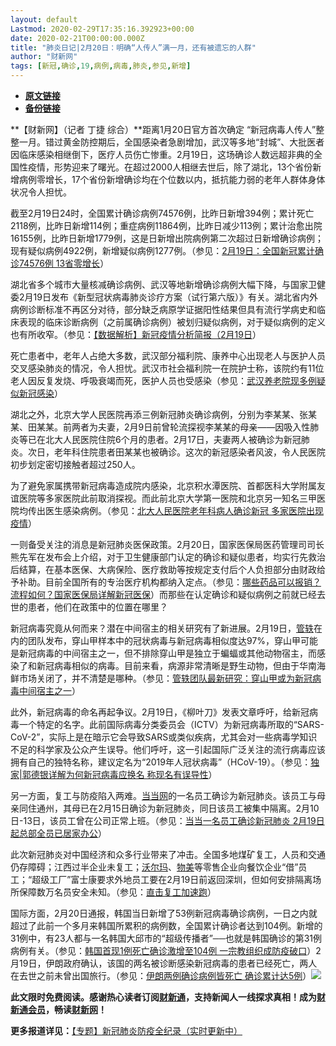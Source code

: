 ```yaml
---
layout: default
Lastmod: 2020-02-29T17:35:16.392923+00:00
date: 2020-02-21T00:00:00.000Z
title: "肺炎日记|2月20日：明确“人传人”满一月，还有被遗忘的人群"
author: "财新网"
tags: [新冠,确诊,19,病例,病毒,肺炎,参见,新增]
---
```


* [**原文链接**](http://www.caixin.com/2020-02-21/101518386.html)
* [**备份链接**](https://archive.is/jUdU4)


**【财新网】（记者 丁捷 综合）**距离1月20日官方首次确定 “新冠病毒人传人”整整一月。错过黄金防控期后，全国感染者急剧增加，武汉等多地“封城”、大批医者因临床感染相继倒下，医疗人员伤亡惨重。2月19日，这场确诊人数远超非典的全国性疫情，形势迎来了曙光。在超过2000人相继去世后，除了湖北，13个省份新增病例零增长，17个省份新增确诊均在个位数以内，抵抗能力弱的老年人群体身体状况令人担忧。

截至2月19日24时，全国累计确诊病例74576例，比昨日新增394例；累计死亡2118例，比昨日新增114例；重症病例11864例，比昨日减少113例；累计治愈出院16155例，比昨日新增1779例，这是日新增出院病例第二次超过日新增确诊病例；现有疑似病例4922例，新增疑似病例1277例。（参见：[2月19日：全国新冠累计确诊74576例 13省零增长](http://china.caixin.com/2020-02-20/101517919.html)）

湖北省多个城市大量核减确诊病例、武汉等地新增确诊病例大幅下降，与国家卫健委2月19日发布《新型冠状病毒肺炎诊疗方案（试行第六版）》有关。湖北省内外病例诊断标准不再区分对待，部分缺乏病原学证据阳性结果但具有流行学病史和临床表现的临床诊断病例（之前属确诊病例）被划归疑似病例，对于疑似病例的定义也有所收窄。（参见：[【数据解析】新冠疫情分析简报（2月19日](http://database.caixin.com/2020-02-20/101518017.html)）

死亡患者中，老年人占绝大多数，武汉部分福利院、康养中心出现老人与医护人员交叉感染肺炎的情况，令人担忧。武汉市社会福利院一在院护士称，该院约有11位老人因反复发烧、呼吸衰竭而死，医护人员也受感染（参见：[武汉养老院现多例疑似新冠感染](http://china.caixin.com/2020-02-20/101517853.html)）

湖北之外，北京大学人民医院再添三例新冠肺炎确诊病例，分别为李某某、张某某、田某某。前两者为夫妻，2月9日前曾轮流探视李某某的母亲——因吸入性肺炎等已在北大人民医院住院6个月的患者。2月17日，夫妻两人被确诊为新冠肺炎。次日，老年科住院患者田某某也被确诊。这次的新冠感染者风波，令人民医院初步划定密切接触者超过250人。

为了避免家属携带新冠病毒造成院内感染，北京积水潭医院、首都医科大学附属友谊医院等多家医院此前取消探视。而此前北京大学第一医院和北京另一知名三甲医院均传出医生感染病例。（参见：[北大人民医院老年科病人确诊新冠 多家医院出现疫情](http://www.caixin.com/2020-02-20/101518162.html)）

一则备受关注的消息是新冠肺炎医保政策。2月20日，国家医保局医药管理司司长熊先军在发布会上介绍，对于卫生健康部门认定的确诊和疑似患者，均实行先救治后结算，在基本医保、大病保险、医疗救助等按规定支付后个人负担部分由财政给予补助。目前全国所有的专治医疗机构都纳入定点。（参见：[哪些药品可以报销？流程如何？国家医保局详解新冠医保](http://china.caixin.com/2020-02-20/101518256.html)）而那些在认定确诊和疑似病例之前就已经去世的患者，他们在政策中的位置在哪里？

新冠病毒究竟从何而来？潜在中间宿主的相关研究有了新进展。2月19日，[管轶](http://search.caixin.com/search/%E7%AE%A1%E8%BD%B6.html)在内的团队发布，穿山甲样本中的冠状病毒与新冠病毒相似度达97%，穿山甲可能是新冠病毒的中间宿主之一，但不排除穿山甲是独立于蝙蝠或其他动物宿主，而感染了和新冠病毒相似的病毒。目前来看，病源非常清晰是野生动物，但由于华南海鲜市场关闭了，并不清楚是哪种。（参见：[管轶团队最新研究：穿山甲或为新冠病毒中间宿主之一](http://www.caixin.com/2020-02-20/101518165.html)）

此外，新冠病毒的命名再起争议。2月19日，《柳叶刀》发表文章呼吁，给新冠病毒一个特定的名字。此前国际病毒分类委员会（ICTV）为新冠病毒所取的“SARS-CoV-2”，实际上是在暗示它会导致SARS或类似疾病，尤其会对一些病毒学知识不足的科学家及公众产生误导。他们呼吁，这一引起国际广泛关注的流行病毒应该拥有自己的独特名称，建议定名为“2019年人冠状病毒”（HCoV-19）。（参见：[独家|郭德银详解为何新冠病毒应换名 称现名有误导性](http://www.caixin.com/2020-02-20/101518009.html)）

另一方面，复工与防疫陷入两难。[当当网](http://www.caixin.com/hot/dangdangwang.html)的一名员工确诊为新冠肺炎。该员工与母亲同住通州，其母已在2月15日确诊为新冠肺炎，同日该员工被集中隔离。2月10日-13日，该员工曾在公司正常上班。（参见：[当当一名员工确诊新冠肺炎 2月19日起总部全员已居家办公](http://www.caixin.com/2020-02-20/101517996.html)）

此次新冠肺炎对中国经济和众多行业带来了冲击。全国多地煤矿复工，人员和交通仍存障碍；江西过半企业未复工；[沃尔玛](http://www.caixin.com/hot/woerma.html)、[物美](http://www.caixin.com/hot/wumei.html)等零售企业向餐饮企业“借”员工；“超级工厂”富士康要求外地员工要在2月19日前返回深圳，但如何安排隔离场所保障数万名员安全未知。（参见：[直击复工加速跑](http://m.app.caixin.com/m_topic_detail/1481.html)）

国际方面，2月20日通报，韩国当日新增了53例新冠病毒确诊病例，一日之内就超过了此前一个多月来韩国所累积的病例数，全国累计确诊者达到104例。新增的31例中，有23人都与一名韩国大邱市的“超级传播者”──也就是韩国确诊的第31例病例有关。（参见：[韩国首现1例死亡确诊激增至104例 一宗教组织成防疫破口](http://international.caixin.com/2020-02-20/101518187.html)）2月19日，伊朗政府确认，该国的两名被诊断感染新冠病毒的患者已经死亡，两人在去世之前未曾出国旅行。（参见：[伊朗两例确诊病例皆死亡 确诊累计达5例](http://international.caixin.com/2020-02-20/101517977.html)）[![](/images/post/d02a42d9cb3dec9320e5f550278911c7.ico)](http://www.caixin.com/2020-02-21/101518386.html)

**此文限时免费阅读。感谢热心读者订阅[财新通](http://mall.caixin.com/mall/web/product/product.html?id=733&originReferrer=appfree&channelSource=appfree)，支持新闻人一线探求真相！成为[财新通会员](http://mall.caixin.com/mall/web/list/list.html?type=127&originReferrer=appfree&channelSource=appfree)，畅读[财新网](https://datayi.cn/1lnZaaidYRRn)！**

**更多报道详见：**[【专题】新冠肺炎防疫全纪录（实时更新中）](http://m.app.caixin.com/m_topic_detail/1473.html)

